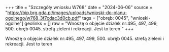 +++
title = "Szczegóły wniosku W768"
date = "2024-06-06"
source = "https://bip.brg.gda.pl/images/uploads/wnioski-do-planu-ogolnego/w768_3f7cdac3d0cb.pdf"
tags = ["obręb: 0045", "wnioski-ogolne"]
geolinks = []
raw = "Wnoszę o objęcie działek nr:495, 497, 499, 500. obręb 0045. strefą zieleni i rekreacji. Jest to teren "
+++

Wnoszę o objęcie działek nr:495, 497, 499, 500. obręb 0045. strefą zieleni i rekreacji. Jest to teren



